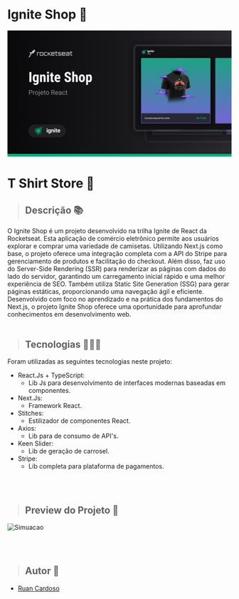 # Ignite Shop 👕
<p align="center">
  <img src="./public/previewShop.png" alt="Project cover">
</p>

# T Shirt Store 💭

> ## Descrição 📚
O Ignite Shop é um projeto desenvolvido na trilha Ignite de React da Rocketseat. Esta aplicação de comércio eletrônico permite aos usuários explorar e comprar uma variedade de camisetas. Utilizando Next.js como base, o projeto oferece uma integração completa com a API do Stripe para gerenciamento de produtos e facilitação do checkout. Além disso, faz uso do Server-Side Rendering (SSR) para renderizar as páginas com dados do lado do servidor, garantindo um carregamento inicial rápido e uma melhor experiência de SEO. Também utiliza Static Site Generation (SSG) para gerar páginas estáticas, proporcionando uma navegação ágil e eficiente. Desenvolvido com foco no aprendizado e na prática dos fundamentos do Next.js, o projeto Ignite Shop oferece uma oportunidade para aprofundar conhecimentos em desenvolvimento web.
<br>
<br>

> ## Tecnologias 👨🏾‍💻
Foram utilizadas as seguintes tecnologias neste projeto:
+ React.Js + TypeScript:
  -  Lib Js para desenvolvimento de interfaces modernas baseadas em componentes.
+ Next.Js:
  - Framework React.
+ Stitches:
  - Estilizador de componentes React.
+ Axios:
  - Lib para de consumo de API's.
+ Keen Slider:
  - Lib de geração de carrosel.
+ Stripe:
  - Lib completa para plataforma de pagamentos.

<br>
<br>

> ## Preview do Projeto 📸
![Simuacao](./igniteShopPreview.gif)

<br>
<br>

> ## Autor 📝
+ [Ruan Cardoso](https://www.linkedin.com/in/ruancardosolinkdin/)
